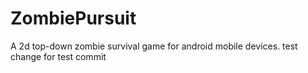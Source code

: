 # ZombiePursuit
A 2d top-down zombie survival game for android mobile devices.
test change for test commit